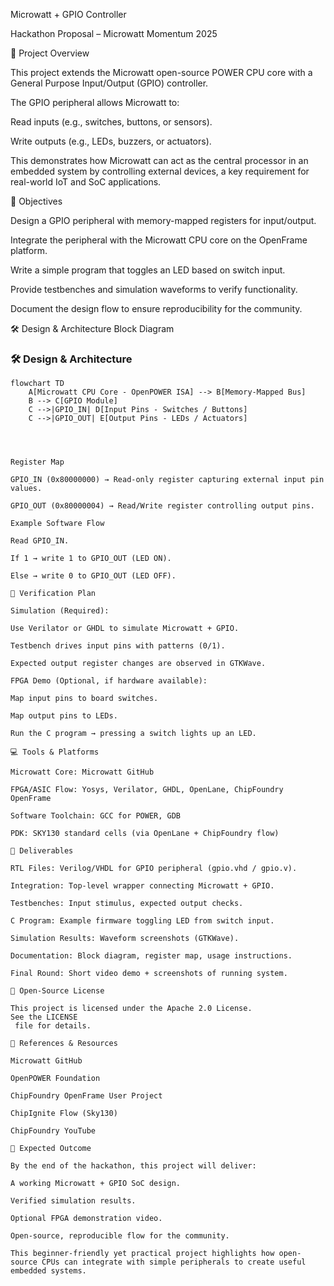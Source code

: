 Microwatt + GPIO Controller

Hackathon Proposal – Microwatt Momentum 2025

📌 Project Overview

This project extends the Microwatt open-source POWER CPU core with a General Purpose Input/Output (GPIO) controller.

The GPIO peripheral allows Microwatt to:

Read inputs (e.g., switches, buttons, or sensors).

Write outputs (e.g., LEDs, buzzers, or actuators).

This demonstrates how Microwatt can act as the central processor in an embedded system by controlling external devices, a key requirement for real-world IoT and SoC applications.

🎯 Objectives

Design a GPIO peripheral with memory-mapped registers for input/output.

Integrate the peripheral with the Microwatt CPU core on the OpenFrame platform.

Write a simple program that toggles an LED based on switch input.

Provide testbenches and simulation waveforms to verify functionality.

Document the design flow to ensure reproducibility for the community.

🛠 Design & Architecture
Block Diagram

### 🛠 Design & Architecture

```mermaid
flowchart TD
    A[Microwatt CPU Core - OpenPOWER ISA] --> B[Memory-Mapped Bus]
    B --> C[GPIO Module]
    C -->|GPIO_IN| D[Input Pins - Switches / Buttons]
    C -->|GPIO_OUT| E[Output Pins - LEDs / Actuators]




Register Map

GPIO_IN (0x80000000) → Read-only register capturing external input pin values.

GPIO_OUT (0x80000004) → Read/Write register controlling output pins.

Example Software Flow

Read GPIO_IN.

If 1 → write 1 to GPIO_OUT (LED ON).

Else → write 0 to GPIO_OUT (LED OFF).

🔬 Verification Plan

Simulation (Required):

Use Verilator or GHDL to simulate Microwatt + GPIO.

Testbench drives input pins with patterns (0/1).

Expected output register changes are observed in GTKWave.

FPGA Demo (Optional, if hardware available):

Map input pins to board switches.

Map output pins to LEDs.

Run the C program → pressing a switch lights up an LED.

💻 Tools & Platforms

Microwatt Core: Microwatt GitHub

FPGA/ASIC Flow: Yosys, Verilator, GHDL, OpenLane, ChipFoundry OpenFrame

Software Toolchain: GCC for POWER, GDB

PDK: SKY130 standard cells (via OpenLane + ChipFoundry flow)

📑 Deliverables

RTL Files: Verilog/VHDL for GPIO peripheral (gpio.vhd / gpio.v).

Integration: Top-level wrapper connecting Microwatt + GPIO.

Testbenches: Input stimulus, expected output checks.

C Program: Example firmware toggling LED from switch input.

Simulation Results: Waveform screenshots (GTKWave).

Documentation: Block diagram, register map, usage instructions.

Final Round: Short video demo + screenshots of running system.

📜 Open-Source License

This project is licensed under the Apache 2.0 License.
See the LICENSE
 file for details.

🔗 References & Resources

Microwatt GitHub

OpenPOWER Foundation

ChipFoundry OpenFrame User Project

ChipIgnite Flow (Sky130)

ChipFoundry YouTube

🚀 Expected Outcome

By the end of the hackathon, this project will deliver:

A working Microwatt + GPIO SoC design.

Verified simulation results.

Optional FPGA demonstration video.

Open-source, reproducible flow for the community.

This beginner-friendly yet practical project highlights how open-source CPUs can integrate with simple peripherals to create useful embedded systems.
